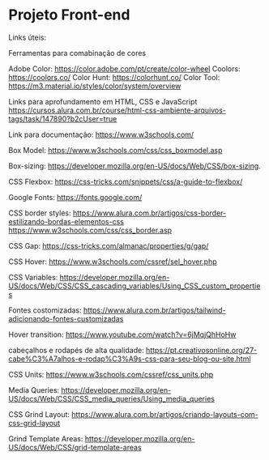 # Projeto Front-end

Links úteis:

Ferramentas para comabinação de cores

Adobe Color: https://color.adobe.com/pt/create/color-wheel
Coolors: https://coolors.co/
Color Hunt: https://colorhunt.co/
Color Tool: https://m3.material.io/styles/color/system/overview

Links para aprofundamento em HTML, CSS e JavaScript
https://cursos.alura.com.br/course/html-css-ambiente-arquivos-tags/task/147890?b2cUser=true

Link para documentação: https://www.w3schools.com/

Box Model: https://www.w3schools.com/css/css_boxmodel.asp

Box-sizing: https://developer.mozilla.org/en-US/docs/Web/CSS/box-sizing.

CSS Flexbox: https://css-tricks.com/snippets/css/a-guide-to-flexbox/

Google Fonts: https://fonts.google.com/

CSS border styles: https://www.alura.com.br/artigos/css-border-estilizando-bordas-elementos-css
https://www.w3schools.com/css/css_border.asp

CSS Gap: https://css-tricks.com/almanac/properties/g/gap/

CSS Hover: https://www.w3schools.com/cssref/sel_hover.php

CSS Variables: https://developer.mozilla.org/en-US/docs/Web/CSS/CSS_cascading_variables/Using_CSS_custom_properties

Fontes costomizadas: https://www.alura.com.br/artigos/tailwind-adicionando-fontes-customizadas

Hover transition: https://www.youtube.com/watch?v=6jMqjQhHoHw

cabeçalhos e rodapés de alta qualidade: https://pt.creativosonline.org/27-cabe%C3%A7alhos-e-rodap%C3%A9s-css-para-seu-blog-ou-site.html

CSS Units: https://www.w3schools.com/cssref/css_units.php

Media Queries: https://developer.mozilla.org/en-US/docs/Web/CSS/CSS_media_queries/Using_media_queries

CSS Grind Layout: https://www.alura.com.br/artigos/criando-layouts-com-css-grid-layout

Grind Template Areas: https://developer.mozilla.org/en-US/docs/Web/CSS/grid-template-areas

